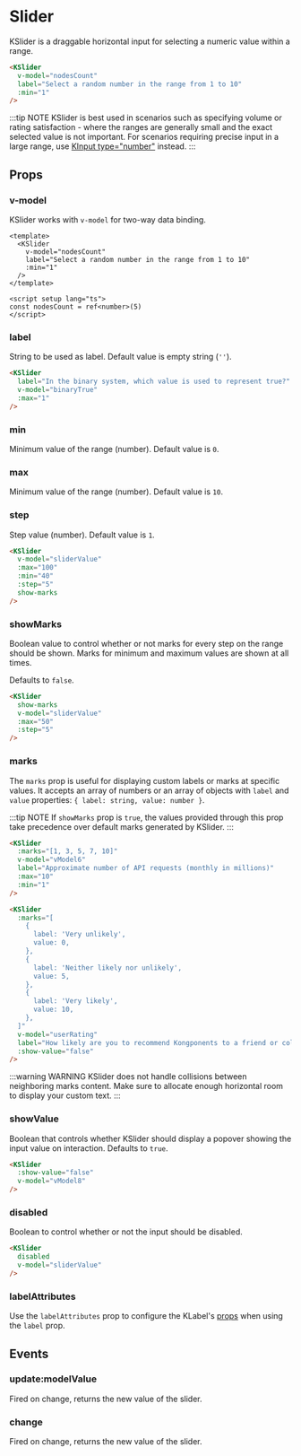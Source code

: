 # Slider

KSlider is a draggable horizontal input for selecting a numeric value within a range.

<KSlider
  v-model="vModel1"
  label="Select a random number in the range from 1 to 10"
  :min="1"
/>

```html
<KSlider
  v-model="nodesCount"
  label="Select a random number in the range from 1 to 10"
  :min="1"
/>
```

:::tip NOTE
KSlider is best used in scenarios such as specifying volume or rating satisfaction - where the ranges are generally small and the exact selected value is not important. For scenarios requiring precise input in a large range, use [KInput type="number"](/components/input#attribute-binding) instead.
:::

## Props

### v-model

KSlider works with `v-model` for two-way data binding.

<KSlider
  v-model="vModel2"
  label="Select a random number in the range from 1 to 10"
  :min="1"
/>

```vue
<template>
  <KSlider
    v-model="nodesCount"
    label="Select a random number in the range from 1 to 10"
    :min="1"
  />
</template>

<script setup lang="ts">
const nodesCount = ref<number>(5)
</script>
```

### label

String to be used as label. Default value is empty string (`''`).

<KSlider
  v-model="vModel3"
  label="In the binary system, which value is used to represent true?"
  :max="1"
/>

```html
<KSlider
  label="In the binary system, which value is used to represent true?"
  v-model="binaryTrue"
  :max="1"
/>
```

### min

Minimum value of the range (number). Default value is `0`.

### max

Minimum value of the range (number). Default value is `10`.

### step

Step value (number). Default value is `1`.

<KSlider
  v-model="vModel4"
  :max="100"
  :min="40"
  show-marks
  :step="5"
/>

```html
<KSlider
  v-model="sliderValue"
  :max="100"
  :min="40"
  :step="5"
  show-marks
/>
```

### showMarks

Boolean value to control whether or not marks for every step on the range should be shown. Marks for minimum and maximum values are shown at all times.

Defaults to `false`.

<KSlider
  v-model="vModel5"
  :max="50"
  show-marks
  :step="5"
/>

```html
<KSlider
  show-marks
  v-model="sliderValue"
  :max="50"
  :step="5"
/>
```

### marks

The `marks` prop is useful for displaying custom labels or marks at specific values. It accepts an array of numbers or an array of objects with `label` and `value` properties: `{ label: string, value: number }`.

:::tip NOTE
If `showMarks` prop is `true`, the values provided through this prop take precedence over default marks generated by KSlider.
:::

<KSlider
  :marks="[1, 3, 5, 7, 10]"
  v-model="vModel6"
  label="Approximate number of API requests (monthly in millions)"
  :max="10"
  :min="1"
/>

```html
<KSlider
  :marks="[1, 3, 5, 7, 10]"
  v-model="vModel6"
  label="Approximate number of API requests (monthly in millions)"
  :max="10"
  :min="1"
/>
```

<KSlider
  v-model="vModel7"
  label="How likely are you to recommend Kongponents to a friend or colleague?"
  :marks="ratingMarks"
  :show-value="false"
/>

```html
<KSlider
  :marks="[
    {
      label: 'Very unlikely',
      value: 0,
    },
    {
      label: 'Neither likely nor unlikely',
      value: 5,
    },
    {
      label: 'Very likely',
      value: 10,
    },
  ]"
  v-model="userRating"
  label="How likely are you to recommend Kongponents to a friend or colleague?"
  :show-value="false"
/>
```

:::warning WARNING
KSlider does not handle collisions between neighboring marks content. Make sure to allocate enough horizontal room to display your custom text.
:::

### showValue

Boolean that controls whether KSlider should display a popover showing the input value on interaction. Defaults to `true`.

<KSlider
  :show-value="false"
  v-model="vModel8"
/>


```html
<KSlider
  :show-value="false"
  v-model="vModel8"
/>
```

### disabled

Boolean to control whether or not the input should be disabled.

<KSlider
  disabled
  v-model="vModel9"
/>

```html
<KSlider
  disabled
  v-model="sliderValue"
/>
```

### labelAttributes

Use the `labelAttributes` prop to configure the KLabel's [props](/components/label) when using the `label` prop.

## Events

### update:modelValue

Fired on change, returns the new value of the slider.

### change

Fired on change, returns the new value of the slider.

<script setup lang="ts">
import { ref } from 'vue'

const vModel1 = ref<number>(2)
const vModel2 = ref<number>(5)
const vModel3 = ref<number>(1)
const vModel4 = ref<number>(65)
const vModel5 = ref<number>(30)
const vModel6 = ref<number>(6)
const vModel7 = ref<number>(7)
const vModel8 = ref<number>(0)
const vModel9 = ref<number>(2)

const ratingMarks = [
  {
    label: 'Very unlikely',
    value: 0,
  },
  {
    label: 'Neither likely nor unlikely',
    value: 5,
  },
  {
    label: 'Very likely',
    value: 10,
  },
]
</script>
